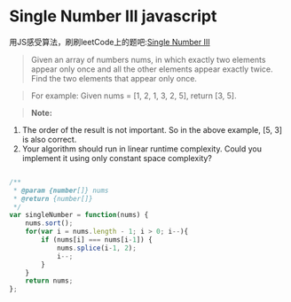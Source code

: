 ﻿# Single Number III javascript

用JS感受算法，刷刷leetCode上的题吧:[Single Number III](https://leetcode.com/problems/single-number-iii/)
>Given an array of numbers nums, in which exactly two elements appear only once and all the other elements appear exactly twice. Find the two elements that appear only once.

>For example:
Given nums = [1, 2, 1, 3, 2, 5], return [3, 5].

>**Note:**
1. The order of the result is not important. So in the above example, [5, 3] is also correct.
2. Your algorithm should run in linear runtime complexity. Could you implement it using only constant space complexity?


```js

/**
 * @param {number[]} nums
 * @return {number[]}
 */
var singleNumber = function(nums) {
    nums.sort();
    for(var i = nums.length - 1; i > 0; i--){
        if (nums[i] === nums[i-1]) {
            nums.splice(i-1, 2);
            i--;
        }
    }
    return nums;
};

```